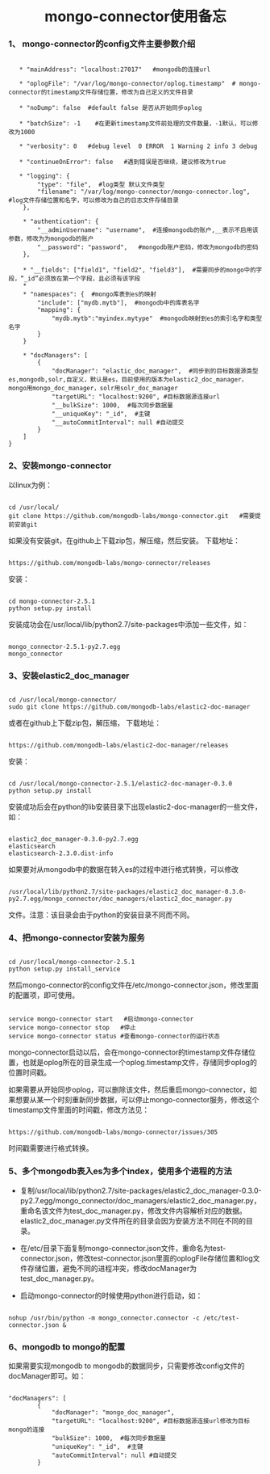<h1 align="center">mongo-connector使用备忘</h1>
    
### 1、 mongo-connector的config文件主要参数介绍
<pre><code>
   * "mainAddress": "localhost:27017"   #mongodb的连接url
       
   * "oplogFile": "/var/log/mongo-connector/oplog.timestamp"  # mongo-connector的timestamp文件存储位置，修改为自己定义的文件目录
       
   * "noDump": false  #default false 是否从开始同步oplog
      
   * "batchSize": -1    #在更新timestamp文件前处理的文件数量，-1默认，可以修改为1000
      
   * "verbosity": 0   #debug level  0 ERROR  1 Warning 2 info 3 debug
      
   * "continueOnError": false   #遇到错误是否继续，建议修改为true

   * "logging": {
        "type": "file",  #log类型 默认文件类型
        "filename": "/var/log/mongo-connector/mongo-connector.log",  #log文件存储位置和名字，可以修改为自己的日志文件存储目录
    },

    * "authentication": {
        "__adminUsername": "username",  #连接mongodb的账户,__表示不启用该参数，修改为为mongodb的账户
        "__password": "password",   #mongodb账户密码，修改为mongodb的密码
    },

    * "__fields": ["field1", "field2", "field3"],  #需要同步的mongo中的字段，“_id”必须放在第一个字段，且必须有该字段
    * 
    * "namespaces": {  #mongo库表到es的映射
        "include": ["mydb.mytb"],  #mongodb中的库表名字
        "mapping": {
            "mydb.mytb":"myindex.mytype"  #mongodb映射到es的索引名字和类型名字
        }
    }
    
    * "docManagers": [
        {
            "docManager": "elastic_doc_manager",  #同步到的目标数据源类型es,mongodb,solr,自定义，默认是es，目前使用的版本为elastic2_doc_manager，mongo用mongo_doc_manager，solr用solr_doc_manager
            "targetURL": "localhost:9200", #目标数据源连接url
            "__bulkSize": 1000,  #每次同步数据量
            "__uniqueKey": "_id",  #主键
            "__autoCommitInterval": null #自动提交
        }
    ]
}
</code></pre>
  
### 2、安装mongo-connector

以linux为例：

<pre><code>
cd /usr/local/
git clone https://github.com/mongodb-labs/mongo-connector.git   #需要提前安装git
</code></pre>

如果没有安装git，在github上下载zip包，解压缩，然后安装。
下载地址：
<pre><code>
https://github.com/mongodb-labs/mongo-connector/releases
</code></pre>

安装：
<pre><code>
cd mongo-connector-2.5.1
python setup.py install
</code></pre>

安装成功会在/usr/local/lib/python2.7/site-packages中添加一些文件，如：
<pre><code>
mongo_connector-2.5.1-py2.7.egg    
mongo_connector
</code></pre>

### 3、安装elastic2\_doc_manager

<pre><code>
cd /usr/local/mongo-connector/
sudo git clone https://github.com/mongodb-labs/elastic2-doc-manager
</code></pre>

或者在github上下载zip包，解压缩，
下载地址：

<pre><code>
https://github.com/mongodb-labs/elastic2-doc-manager/releases
</code></pre>
安装：
<pre><code>
cd /usr/local/mongo-connector-2.5.1/elastic2-doc-manager-0.3.0
python setup.py install
</code></pre>

安装成功后会在python的lib安装目录下出现elastic2-doc-manager的一些文件，如：

<pre><code>
elastic2_doc_manager-0.3.0-py2.7.egg
elasticsearch
elasticsearch-2.3.0.dist-info
</code></pre>

如果要对从mongodb中的数据在转入es的过程中进行格式转换，可以修改
<pre><code>
/usr/local/lib/python2.7/site-packages/elastic2_doc_manager-0.3.0-py2.7.egg/mongo_connector/doc_managers/elastic2_doc_manager.py
</code></pre>
文件。注意：该目录会由于python的安装目录不同而不同。

### 4、把mongo-connector安装为服务

<pre><code>
cd /usr/local/mongo-connector-2.5.1
python setup.py install_service
</code></pre>

然后mongo-connector的config文件在/etc/mongo-connector.json，修改里面的配置项，即可使用。

<pre><code>
service mongo-connector start   #启动mongo-connector
service mongo-connector stop   #停止
service mongo-connector status #查看mongo-connector的运行状态
</code></pre>

mongo-connector启动以后，会在mongo-connector的timestamp文件存储位置，也就是oplog所在的目录生成一个oplog.timestamp文件，存储同步oplog的位置时间戳。

如果需要从开始同步oplog，可以删除该文件，然后重启mongo-connector，如果想要从某一个时刻重新同步数据，可以停止mongo-connector服务，修改这个timestamp文件里面的时间戳，修改方法见：
<pre><code>
https://github.com/mongodb-labs/mongo-connector/issues/305
</code></pre>
时间戳需要进行格式转换。

### 5、多个mongodb表入es为多个index，使用多个进程的方法

* 复制/usr/local/lib/python2.7/site-packages/elastic2_doc_manager-0.3.0-py2.7.egg/mongo_connector/doc_managers/elastic2_doc_manager.py，重命名该文件为test_doc_manager.py，修改文件内容解析对应的数据。elastic2_doc_manager.py文件所在的目录会因为安装方法不同在不同的目录。

* 在/etc/目录下面复制mongo-connector.json文件，重命名为test-connector.json，修改test-connector.json里面的oplogFile存储位置和log文件存储位置，避免不同的进程冲突，修改docManager为test_doc_manager.py。

* 启动mongo-connector的时候使用python进行启动，如：

<pre><code>
nohup /usr/bin/python -m mongo_connector.connector -c /etc/test-connector.json &
</code></pre>

### 6、mongodb to mongo的配置

如果需要实现mongodb to mongodb的数据同步，只需要修改config文件的docManager即可。如：
<pre><code>
"docManagers": [
        {
            "docManager": "mongo_doc_manager",  
            "targetURL": "localhost:9200", #目标数据源连接url修改为目标mongo的连接
            "bulkSize": 1000,  #每次同步数据量
            "uniqueKey": "_id",  #主键
            "autoCommitInterval": null #自动提交
        }
</code></pre>
